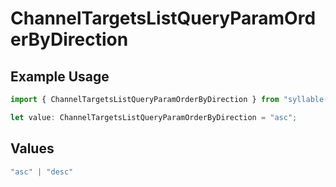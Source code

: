 # ChannelTargetsListQueryParamOrderByDirection

## Example Usage

```typescript
import { ChannelTargetsListQueryParamOrderByDirection } from "syllable-sdk/models/operations";

let value: ChannelTargetsListQueryParamOrderByDirection = "asc";
```

## Values

```typescript
"asc" | "desc"
```